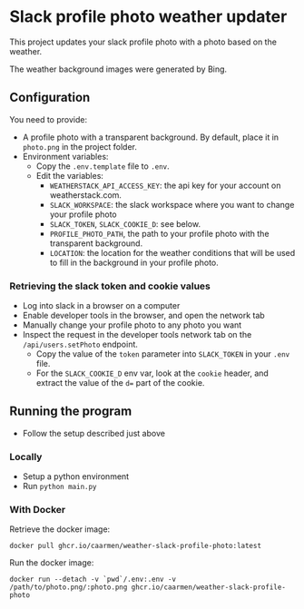 # Slack profile photo weather updater

This project updates your slack profile photo with a photo based on the weather.

The weather background images were generated by Bing.

## Configuration
You need to provide:
* A profile photo with a transparent background. By default, place it in `photo.png` in the project folder.
* Environment variables:
  - Copy the `.env.template` file to `.env`.
  - Edit the variables:
    - `WEATHERSTACK_API_ACCESS_KEY`: the api key for your account on weatherstack.com.
    - `SLACK_WORKSPACE`: the slack workspace where you want to change your profile photo
    - `SLACK_TOKEN`, `SLACK_COOKIE_D`: see below.
    - `PROFILE_PHOTO_PATH`, the path to your profile photo with the transparent background.
    - `LOCATION`: the location for the weather conditions that will be used to fill in the background in your profile photo.

### Retrieving the slack token and cookie values
* Log into slack in a browser on a computer
* Enable developer tools in the browser, and open the network tab
* Manually change your profile photo to any photo you want
* Inspect the request in the developer tools network tab on the `/api/users.setPhoto` endpoint.
  - Copy the value of the `token` parameter into `SLACK_TOKEN` in your `.env` file.
  - For the `SLACK_COOKIE_D` env var, look at the `cookie` header, and extract the value of the `d=` part of the cookie.

## Running the program
* Follow the setup described just above

### Locally
* Setup a python environment
* Run `python main.py`

### With Docker

Retrieve the docker image:
```
docker pull ghcr.io/caarmen/weather-slack-profile-photo:latest
```

Run the docker image:
```
docker run --detach -v `pwd`/.env:.env -v /path/to/photo.png/:photo.png ghcr.io/caarmen/weather-slack-profile-photo
```



